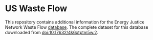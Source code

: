 # US Waste Flow
This repository contains additional information for the Energy Justice Network Waste Flow [database](https://www.energyjustice.net/wastedata). The complete dataset for this database downloaded from [doi:10.17632/4k6xtptm5w.2](https://data.mendeley.com/datasets/4k6xtptm5w/2).  
